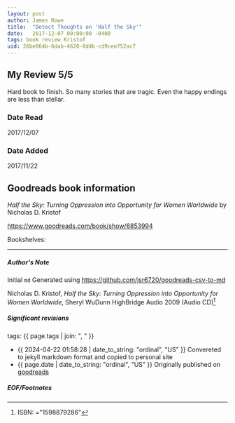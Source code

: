 ```yaml
---
layout: post
author: James Rowe
title:  "Detect Thoughts on 'Half the Sky'"
date:   2017-12-07 00:00:00 -0400
tags: book review Kristof 
uid: 26be864b-6dab-4620-8d4b-cd9cee752ac7
---
```


<!-- highly dependent on how you personally use jekyll templates, and how you want this to show up -->
<!-- escape any jekyll keys with double brackets -->

## My Review 5/5

Hard book to finish. So many stories that are tragic. Even the happy endings are less than stellar.

### Date Read
2017/12/07

### Date Added
2017/11/22

## Goodreads book information

*Half the Sky: Turning Oppression into Opportunity for Women Worldwide* by Nicholas D. Kristof

https://www.goodreads.com/book/show/6853994

Bookshelves: 

---

##### Author's Note

Initial `md` Generated using https://github.com/jsr6720/goodreads-csv-to-md

Nicholas D. Kristof, *Half the Sky: Turning Oppression into Opportunity for Women Worldwide*, Sheryl WuDunn HighBridge Audio 2009 (Audio CD)[^1]

##### Significant revisions

tags: {{ page.tags | join: ", " }} <!-- todo move this somewhere -->

- {{ 2024-04-22 01:58:28 | date_to_string: "ordinal", "US" }} Convereted to jekyll markdown format and copied to personal site
- {{ page.date | date_to_string: "ordinal", "US" }} Originally published on [goodreads](https://www.goodreads.com)

##### EOF/Footnotes

[^1]: ISBN: ="1598879286"